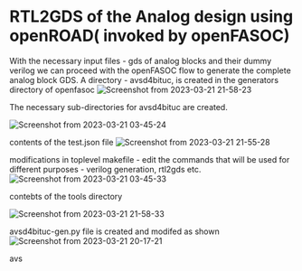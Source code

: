 # RTL2GDS of the Analog design using openROAD( invoked by openFASOC)

With the necessary input files - gds of analog blocks and their dummy verilog we can proceed with the openFASOC flow to generate the complete analog block GDS.
A directory - avsd4bituc, is created in the generators directory of openfasoc
![Screenshot from 2023-03-21 21-58-23](https://user-images.githubusercontent.com/50217106/226677270-e1751ed4-8883-4d6b-a6fb-809adadde9a7.png)

The necessary sub-directories for avsd4bituc are created.

![Screenshot from 2023-03-21 03-45-24](https://user-images.githubusercontent.com/50217106/226679150-da9f3152-0875-4fb8-bbee-5d908d267302.png)

contents of the test.json file
![Screenshot from 2023-03-21 21-55-28](https://user-images.githubusercontent.com/50217106/226679622-c338be0f-15bc-4068-bf26-8f03b4304bc7.png)

modifications in toplevel makefile - edit the commands that will be used for different purposes - verilog generation, rtl2gds etc.
![Screenshot from 2023-03-21 03-45-33](https://user-images.githubusercontent.com/50217106/226678613-44fdf5ba-1ee5-41a2-8268-d09fc99f936d.png)

contebts of the tools directory 

![Screenshot from 2023-03-21 21-58-33](https://user-images.githubusercontent.com/50217106/226680028-e45414a2-0a3d-48de-8699-02d96ee274ef.png)

avsd4bituc-gen.py file is created and modifed as shown
![Screenshot from 2023-03-21 20-17-21](https://user-images.githubusercontent.com/50217106/226677709-4fb05f65-b7c4-4a53-a69d-0b7e68b4f9c4.png)

avs
